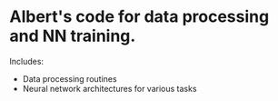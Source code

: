 # Albert's code for data processing and NN training.

Includes:
- Data processing routines
- Neural network architectures for various tasks